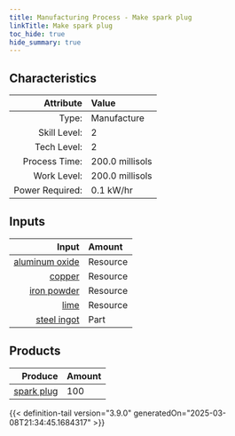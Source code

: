 ```yaml
---
title: Manufacturing Process - Make spark plug
linkTitle: Make spark plug
toc_hide: true
hide_summary: true
---
```

<!-- This is generated by the MarsSim HelpGenertor, do not edit. -->


## Characteristics

| Attribute      | Value |
|--------:|:------|
|Type:|Manufacture|
|Skill Level:|2|
|Tech Level:|2|
|Process Time:|200.0 millisols|
|Work Level:|200.0 millisols|
|Power Required:|0.1 kW/hr|

## Inputs

| Input      | Amount |
|--------:|:------|
|[aluminum oxide](/docs/definitions/resource/aluminum-oxide)|Resource|0.5 kg|
|[copper](/docs/definitions/resource/copper)|Resource|2.0 kg|
|[iron powder](/docs/definitions/resource/iron-powder)|Resource|2.0 kg|
|[lime](/docs/definitions/resource/lime)|Resource|2.0 kg|
|[steel ingot](/docs/definitions/part/steel-ingot)|Part|1|

## Products


| Produce      | Amount |
|--------:|:------|
|[spark plug](/docs/definitions/part/spark-plug)|100|



{{< definition-tail version="3.9.0" generatedOn="2025-03-08T21:34:45.1684317" >}}



